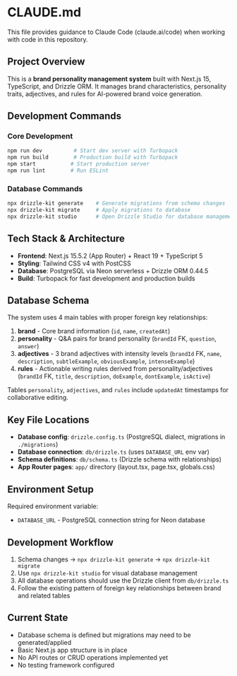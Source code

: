 # CLAUDE.md

This file provides guidance to Claude Code (claude.ai/code) when working with code in this repository.

## Project Overview

This is a **brand personality management system** built with Next.js 15, TypeScript, and Drizzle ORM. It manages brand characteristics, personality traits, adjectives, and rules for AI-powered brand voice generation.

## Development Commands

### Core Development
```bash
npm run dev          # Start dev server with Turbopack
npm run build        # Production build with Turbopack
npm start           # Start production server
npm run lint        # Run ESLint
```

### Database Commands
```bash
npx drizzle-kit generate    # Generate migrations from schema changes
npx drizzle-kit migrate     # Apply migrations to database
npx drizzle-kit studio      # Open Drizzle Studio for database management
```

## Tech Stack & Architecture

- **Frontend**: Next.js 15.5.2 (App Router) + React 19 + TypeScript 5
- **Styling**: Tailwind CSS v4 with PostCSS
- **Database**: PostgreSQL via Neon serverless + Drizzle ORM 0.44.5
- **Build**: Turbopack for fast development and production builds

## Database Schema

The system uses 4 main tables with proper foreign key relationships:

1. **brand** - Core brand information (`id`, `name`, `createdAt`)
2. **personality** - Q&A pairs for brand personality (`brandId` FK, `question`, `answer`)
3. **adjectives** - 3 brand adjectives with intensity levels (`brandId` FK, `name`, `description`, `subtleExample`, `obviousExample`, `intenseExample`)
4. **rules** - Actionable writing rules derived from personality/adjectives (`brandId` FK, `title`, `description`, `doExample`, `dontExample`, `isActive`)

Tables `personality`, `adjectives`, and `rules` include `updatedAt` timestamps for collaborative editing.

## Key File Locations

- **Database config**: `drizzle.config.ts` (PostgreSQL dialect, migrations in `./migrations`)
- **Database connection**: `db/drizzle.ts` (uses `DATABASE_URL` env var)
- **Schema definitions**: `db/schema.ts` (Drizzle schema with relationships)
- **App Router pages**: `app/` directory (layout.tsx, page.tsx, globals.css)

## Environment Setup

Required environment variable:
- `DATABASE_URL` - PostgreSQL connection string for Neon database

## Development Workflow

1. Schema changes → `npx drizzle-kit generate` → `npx drizzle-kit migrate`
2. Use `npx drizzle-kit studio` for visual database management
3. All database operations should use the Drizzle client from `db/drizzle.ts`
4. Follow the existing pattern of foreign key relationships between brand and related tables

## Current State

- Database schema is defined but migrations may need to be generated/applied
- Basic Next.js app structure is in place
- No API routes or CRUD operations implemented yet
- No testing framework configured
